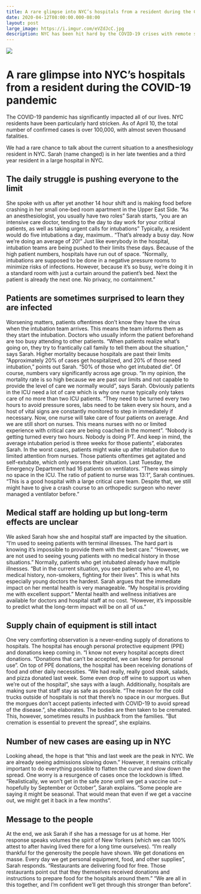 ```yaml
---
title: A rare glimpse into NYC’s hospitals from a resident during the COVID-19 pandemic
date: 2020-04-12T08:00:00.000-08:00
layout: post
large_image: https://i.imgur.com/eVZdJcC.jpg
description: NYC has been hit hard by the COVID-19 crises with remote studying and learning implement several weeks ago. Read this medical resident's first account of what is going on.
---
```


<img class="img-fluid" src="https://i.imgur.com/eVZdJcC.jpg">

# A rare glimpse into NYC’s hospitals from a resident during the COVID-19 pandemic

The COVID-19 pandemic has significantly impacted all of our lives. NYC residents have been particularly hard stricken. As of April 10, the total number of confirmed cases is over 100,000, with almost seven thousand fatalities.

We had a rare chance to talk about the current situation to a anesthesiology resident in NYC. Sarah (name changed) is in her late twenties and a third year resident in a large hospital in NYC.

## The daily struggle is pushing everyone to the limit

She spoke with us after  yet another 14 hour shift and is making food before crashing in her small one-bed room apartment in the Upper East Side. 
“As an anesthesiologist, you usually have two roles” Sarah starts, “you are an intensive care doctor, tending to the day to day work for your critical patients, as well as taking urgent calls for intubations”
Typically, a resident would do five intubations a day, maximum.. “That’s already a busy day. Now we’re doing an average of 20!” 
Just like everybody in the hospital, intubation teams are being pushed to their limits these days.
Because of the high patient numbers, hospitals have run out of space. “Normally, intubations are supposed to be done in a negative pressure rooms to minimize risks of infections. However, because it’s so busy, we’re doing it in a standard room with just a curtain around the patient’s bed. Next the patient is already the next one. No privacy, no containment.”

## Patients are sometimes surprised to learn they are infected

Worsening matters, patients oftentimes don’t know they have the virus when the intubation team arrives. This means the team informs them as they start the intubation. Doctors who usually inform the patient beforehand are too busy attending to other patients. 
“When patients realize what’s going on, they try to frantically call family to tell them about the situation,” says Sarah. 
Higher mortality because hospitals are past their limits
“Approximately 20% of cases get hospitalized, and 20% of those need intubation,” points out Sarah. “50% of those who get intubated die”. Of course, numbers vary significantly across age group. 
“In my opinion, the mortality rate is so high because we are past our limits and not capable to provide the level of care we normally would”, says Sarah.
Obviously patients in the ICU need a lot of care which is why one nurse typically only takes care of no more than two ICU patients. 
“They need to be turned every two hours to avoid pressure sores, labs need to be taken every six hours, and a host of vital signs are constantly monitored to step in immediately if necessary. Now, one nurse will take care of four patients on average. And we are still short on nurses. This means nurses with no or limited experience with critical care are being coached in the moment”.
“Nobody is getting turned every two hours. Nobody is doing PT. And keep in mind, the average intubation period is three weeks for those patients”, elaborates Sarah.
In the worst cases, patients might wake up after intubation due to limited attention from nurses. Those patients oftentimes get agitated and self-extubate, which only worsens their situation. 
Last Tuesday, the Emergency Department had 16 patients on ventilators. “There was simply no space in the ICU. The ratio of patient to nurse was 13:1”, Sarah continues. 
“This is a good hospital with a large critical care team. Despite that, we still might have to give a crash course to an orthopedic surgeon who never managed a ventilator before.”

## Medical staff are holding up but long-term effects are unclear

We asked Sarah how she and hospital staff are impacted by the situation.
“I’m used to seeing patients with terminal illnesses. The hard part is knowing it’s impossible to provide them with the best care.” 
“However, we are not used to seeing young patients with no medical history in those situations.” Normally, patients who get intubated already have multiple illnesses. “But in the current situation, you see patients who are 41, no medical history, non-smokers, fighting for their lives”.
This is what hits especially young doctors the hardest. Sarah argues that the immediate impact on her mental health is very manageable. “My hospital is providing me with excellent support.” Mental health and wellness initiatives are available for doctors and hospital staff at no cost.
“However, it’s impossible to predict what the long-term impact will be on all of us.” 

## Supply chain of equipment is still intact

One very comforting observation is a never-ending supply of donations to hospitals. The hospital has enough personal protective equipment (PPE) and donations keep coming in. “I know not every hospital accepts direct donations. “Donations that can’t be accepted, we can keep for personal use”.
On top of PPE donations, the hospital has been receiving donations of food and other daily necessities. “We had really, really good steak, salads, and pizza donated last week. Some even drop off wine to support us when we’re out of the hospital”, she says with a laugh. 
Additionally, hospitals are making sure that staff stay as safe as possible. “The reason for the cold trucks outside of hospitals is not that there’s no space in our morgues. But the morgues don’t accept patients infected with COVID-19 to avoid spread of the disease.”, she elaborates.
The bodies are then taken to be cremated. This, however, sometimes results in pushback from the families. “But cremation is essential to prevent the spread”, she explains. 


## Number of new cases are easing up in NYC

Looking ahead, the hope is that “this and last week are the peak in NYC. We are already seeing admissions slowing down.” However, it remains critically important to do everything possible to flatten the curve and slow down the spread.
One worry is a resurgence of cases once the lockdown is lifted. ”Realistically, we won’t get in the safe zone until we get a vaccine out – hopefully by September or October”, Sarah explains. “Some people are saying it might be seasonal. That would mean that even if we get a vaccine out, we might get it back in a few months”.

## Message to the people

At the end, we ask Sarah if she has a message for us at home. Her response speaks volumes the spirit of New Yorkers (which we can 100% attest to after having lived there for a long time ourselves).
“I’m really thankful for the generosity the people have shown. We get donations en masse. Every day we get personal equipment, food, and other supplies”, Sarah responds. “Restaurants are delivering food for free. Those restaurants point out that they themselves received donations and instructions to prepare food for the hospitals around them.”
“We are all in this together, and I’m confident we’ll get through this stronger than before”.
